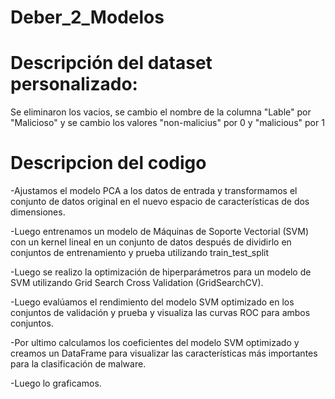 # Deber_2_Modelos
# Descripción del dataset personalizado:
Se eliminaron los vacios, se cambio el nombre de la columna "Lable" por "Malicioso" y se cambio los valores "non-malicius" por 0 y "malicious" por 1
# Descripcion del codigo

-Ajustamos el modelo PCA a los datos de entrada y transformamos el conjunto de datos original en el nuevo espacio de características de dos dimensiones.

-Luego entrenamos un modelo de Máquinas de Soporte Vectorial (SVM) con un kernel lineal en un conjunto de datos después de dividirlo en conjuntos de entrenamiento y prueba utilizando train_test_split

-Luego se realizo la optimización de hiperparámetros para un modelo de SVM utilizando Grid Search Cross Validation (GridSearchCV).

-Luego evalúamos el rendimiento del modelo SVM optimizado en los conjuntos de validación y prueba y visualiza las curvas ROC para ambos conjuntos.

-Por ultimo calculamos los coeficientes del modelo SVM optimizado y creamos un DataFrame para visualizar las características más importantes para la clasificación de malware.

-Luego lo graficamos.

